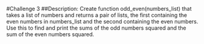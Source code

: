 #Challenge 3
##Description:
Create function odd_even(numbers_list) that takes a list of numbers and returns a pair of lists, the first containing the even numbers in numbers_list and the second containing the even numbers. Use this to find and print the sums of the odd numbers squared and the sum of the even numbers squared.
